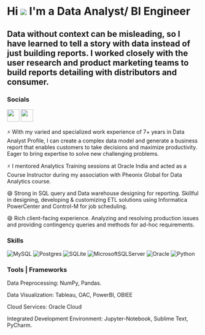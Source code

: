 
Hi ![](https://user-images.githubusercontent.com/18350557/176309783-0785949b-9127-417c-8b55-ab5a4333674e.gif) I'm a Data Analyst/ BI Engineer
=====================================

Data without context can be misleading, so I have learned to tell a 
story with data instead of just building reports. I worked closely 
with the user research and product marketing teams to build reports 
detailing with distributors and consumer.
------------------------------------




### Socials

<p align="left"> <a href="https://www.github.com/arshirabbani" target="_blank" rel="noreferrer"><img src="https://raw.githubusercontent.com/danielcranney/readme-generator/main/public/icons/socials/github.svg" width="32" height="32" /></a> <a href="https://www.linkedin.com/comm/mynetwork/discovery-see-all?usecase=PEOPLE_FOLLOWS&followMember=arshirabbani" target="_blank" rel="noreferrer"><img src="https://raw.githubusercontent.com/danielcranney/readme-generator/main/public/icons/socials/linkedin.svg" width="32" height="32" /></a></p>


⚡ With my varied and specialized work experience of 7+ years in Data Analyst Profile, I can create a complex data model and generate a business report that enables customers to take decisions and maximize productivity. Eager to bring expertise to solve new challenging problems. 

⚡ I mentored Analytics Training sessions at Oracle India and acted as a Course Instructor during my association with Pheonix Global for Data Analytics course. 

😄  Strong in SQL query and Data warehouse designing for reporting. Skillful in designing, developing & customizing ETL solutions using Informatica PowerCenter and Control-M for job scheduling.

😄  Rich client-facing experience. Analyzing and resolving production issues and providing contingency queries and methods for ad-hoc requirements.

 


### Skills
![MySQL](https://img.shields.io/badge/mysql-%2300f.svg?style=for-the-badge&logo=mysql&logoColor=white)
![Postgres](https://img.shields.io/badge/postgres-%23316192.svg?style=for-the-badge&logo=postgresql&logoColor=white)
![SQLite](https://img.shields.io/badge/sqlite-%2307405e.svg?style=for-the-badge&logo=sqlite&logoColor=white)
![MicrosoftSQLServer](https://img.shields.io/badge/Microsoft%20SQL%20Server-CC2927?style=for-the-badge&logo=microsoft%20sql%20server&logoColor=white)
![Oracle](https://img.shields.io/badge/Oracle-F80000?style=for-the-badge&logo=oracle&logoColor=white)
![Python](https://img.shields.io/badge/python-3670A0?style=for-the-badge&logo=python&logoColor=ffdd54)




### Tools | Frameworks 


Data Preprocessing: NumPy, Pandas. 


Data Visualization:  Tableau, OAC, PowerBI, OBIEE 

Cloud Services: Oracle Cloud

Integrated Development Environment: Jupyter-Notebook, Sublime Text, PyCharm.





